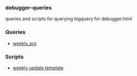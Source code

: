 ### debugger-queries
queries and scripts for querying bigquery for debugger.html

### Queries

+ [weekly_prs](./queries/merged_prs.sql)

### Scripts

+ [weekly update template](./post.js)
